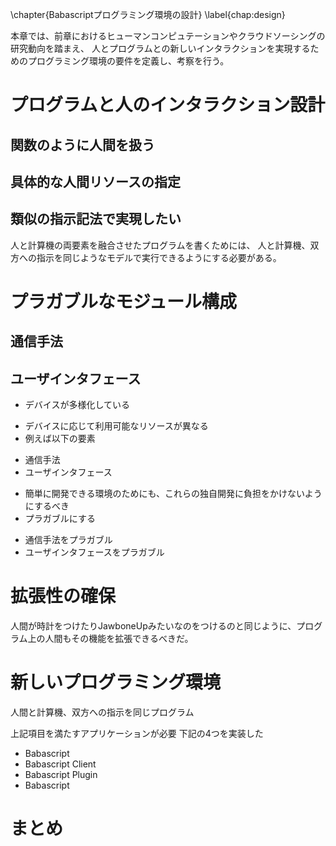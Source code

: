 \chapter{Babascriptプログラミング環境の設計}
\label{chap:design}

本章では、前章におけるヒューマンコンピュテーションやクラウドソーシングの研究動向を踏まえ、
人とプログラムとの新しいインタラクションを実現するためのプログラミング環境の要件を定義し、考察を行う。

<!-- 思想について語る -->

<!--

  簡単に開発できるような環境を整える
-->

# プログラムと人のインタラクション設計

## 関数のように人間を扱う

## 具体的な人間リソースの指定

## 類似の指示記法で実現したい

人と計算機の両要素を融合させたプログラムを書くためには、
人と計算機、双方への指示を同じようなモデルで実行できるようにする必要がある。

<!--  
  プログラム上での人の表現
  人への命令構文
  明示的な人リソースの指定?
  これを含める
-->

<!-- # 明示的な人リソースの指定 -->


# プラガブルなモジュール構成

## 通信手法

## ユーザインタフェース

- デバイスが多様化している
* デバイスに応じて利用可能なリソースが異なる
* 例えば以下の要素

- 通信手法
- ユーザインタフェース

* 簡単に開発できる環境のためにも、これらの独自開発に負担をかけないようにするべき
* プラガブルにする

- 通信手法をプラガブル
- ユーザインタフェースをプラガブル

# 拡張性の確保

人間が時計をつけたりJawboneUpみたいなのをつけるのと同じように、プログラム上の人間もその機能を拡張できるべきだ。


# 新しいプログラミング環境

人間と計算機、双方への指示を同じプログラム

上記項目を満たすアプリケーションが必要
下記の4つを実装した

- Babascript
- Babascript Client
- Babascript Plugin
- Babascript

# まとめ
